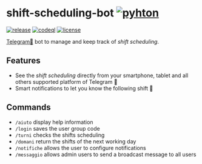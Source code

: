 # shift-scheduling-bot [![pyhton](https://img.shields.io/badge/python-3.9+-blue.svg)](https://www.python.org/downloads/)
[![release](https://github.com/danygold/shift-scheduling-bot/actions/workflows/release.yml/badge.svg)](https://github.com/danygold/shift-scheduling-bot/actions/workflows/release.yml)
[![codeql](https://github.com/danygold/shift-scheduling-bot/actions/workflows/codeql-analysis.yml/badge.svg)](https://github.com/danygold/shift-scheduling-bot/actions/workflows/codeql-analysis.yml)
[![license](https://img.shields.io/github/license/danygold/shift-scheduling-bot.svg)](https://github.com/danygold/shift-scheduling-bot/blob/master/LICENSE)

[Telegram🤖](https://web.telegram.org/) bot to manage and keep track of _shift scheduling_.

## Features

*   See the _shift scheduling_ directly from your smartphone, tablet and all others supported platform of Telegram 🎫
*   Smart notifications to let you know the following shift 📢

## Commands

*   `/aiuto` display help information
*   `/login` saves the user group code
*   `/turni` checks the shifts scheduling
*   `/domani` return the shifts of the next working day
*   `/notifiche` allows the user to configure notifications
*   `/messaggio` allows admin users to send a broadcast message to all users
